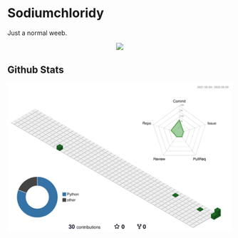 # Sodiumchloridy

Just a normal weeb.

<div align="center">
<a href="https://discord.com/users/418732009926688768"><img src="https://discord.c99.nl/widget/theme-3/418732009926688768.png" height="150px"></a>
</div>

## Github Stats

![](./profile-3d-contrib/profile-green-animate.svg)
